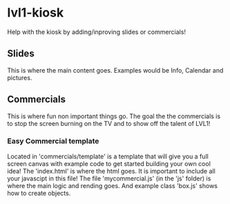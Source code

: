 # lvl1-kiosk
Help with the kiosk by adding/inproving slides or commercials! 
## Slides
This is where the main content goes. Examples would be Info, Calendar and pictures.

## Commercials
This is where fun non important things go. The goal the the commercials is to stop the screen burning on the TV and to show off the talent of LVL1! 

### Easy Commercial template
Located in 'commercials/template' is a template that will give you a full screen canvas with example code to get started building your own cool idea! The 'index.html' is where the html goes. It is important to include all your javascipt in this file! The file 'mycommercial.js' (in the 'js' folder) is where the main logic and rending goes. And example class 'box.js' shows how to create objects. 
